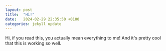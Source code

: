 ```yaml
---
layout: post
title:  "Hi!"
date:   2024-02-29 22:35:50 +0100
categories: jekyll update
---
```

Hi, if you read this, you actually mean everything to me! And it's pretty cool that this is working so well.

